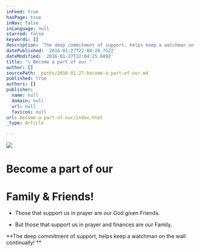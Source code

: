 ```yaml
---
inFeed: true
hasPage: true
inNav: false
inLanguage: null
starred: false
keywords: []
description: 'The deep commitment of support, helps keep a watchman on the wall continually!  '
datePublished: '2016-01-27T22:04:28.752Z'
dateModified: '2016-01-27T22:04:25.609Z'
title: "\_Become a part of our "
author: []
sourcePath: _posts/2016-01-27-become-a-part-of-our.md
published: true
authors: []
publisher:
  name: null
  domain: null
  url: null
  favicon: null
url: become-a-part-of-our/index.html
_type: Article

---
```

![](https://the-grid-user-content.s3-us-west-2.amazonaws.com/831e7a8d-403a-4c06-9a69-011fa8f5eff9.jpg)

# Become a part of our 

# Family & Friends!

* Those that support us in prayer are our God given Friends. 

* But those that support us in prayer and finances are our Family. 

**The deep commitment of support, helps keep a watchman on the wall continually!  **